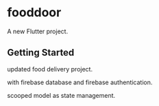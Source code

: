 # fooddoor

A new Flutter project.

## Getting Started
updated food delivery project.

with firebase database and firebase authentication.

scooped model as state management.
